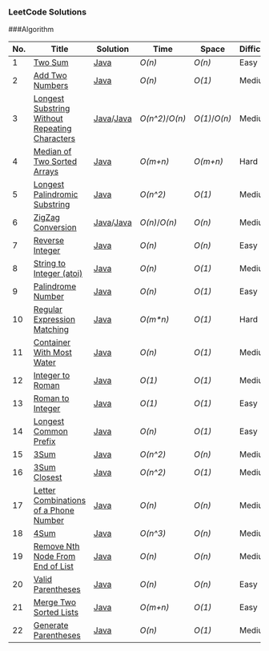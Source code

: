 ### LeetCode Solutions

\###Algorithm

| No.  | Title                                    | Solution                                 | Time            | Space         | Difficulty |
| :--- | ---------------------------------------- | ---------------------------------------- | --------------- | ------------- | ---------- |
| 1    | [Two Sum](https://leetcode.com/problems/two-sum/#/description) | [Java](https://github.com/sherlock-y/LeetCode/blob/master/src/main/java/org/sherlocky/leetcode/array/twoSum/Solution.java) | *O(n)*          | *O(n)*        | Easy       |
| 2    | [Add Two Numbers](https://leetcode.com/problems/add-two-numbers) | [Java](https://github.com/sherlock-y/LeetCode/blob/master/src/main/java/org/sherlocky/leetcode/linkedlist/addTwoNumbers/Solution.java) | *O(n)*          | *O(1)*        | Medium     |
| 3    | [Longest Substring Without Repeating Characters](https://leetcode.com/problems/longest-substring-without-repeating-characters/#/description) | [Java](https://github.com/sherlock-y/LeetCode/blob/master/src/main/java/org/sherlocky/leetcode/string/longestSubstringWithoutRepeatingCharacters/Solution.java)/[Java](https://github.com/sherlock-y/LeetCode/blob/master/src/main/java/org/sherlocky/leetcode/string/longestSubstringWithoutRepeatingCharacters/SolutionFaster.java) | *O(n^2)*/*O(n)* | *O(1)*/*O(n)* | Medium     |
| 4    | [Median of Two Sorted Arrays](https://leetcode.com/problems/median-of-two-sorted-arrays/#/description) | [Java](https://github.com/sherlock-y/LeetCode/blob/master/src/main/java/org/sherlocky/leetcode/array/medianOfTwoSortedArrays/Solution.java) | *O(m+n)*        | *O(m+n)*      | Hard       |
| 5    | [Longest Palindromic Substring](https://leetcode.com/problems/longest-palindromic-substring/#/description) | [Java](https://github.com/sherlock-y/LeetCode/blob/master/src/main/java/org/sherlocky/leetcode/string/longestPalindromicSubstring/Solution.java) | *O(n^2)*        | *O(1)*        | Medium     |
| 6    | [ZigZag Conversion](https://leetcode.com/problems/zigzag-conversion/#/description) | [Java](https://github.com/sherlock-y/LeetCode/blob/master/src/main/java/org/sherlocky/leetcode/string/zigZagConversion/Solution.java)/[Java](https://github.com/sherlock-y/LeetCode/blob/master/src/main/java/org/sherlocky/leetcode/string/zigZagConversion/SolutionB.java) | *O(n)*/*O(n)*   | *O(n)*        | Medium     |
| 7    | [Reverse Integer](https://leetcode.com/problems/reverse-integer/#/description) | [Java](https://github.com/sherlock-y/LeetCode/blob/master/src/main/java/org/sherlocky/leetcode/math/reverseInteger/Solution.java) | *O(n)*          | *O(n)*        | Easy       |
| 8    | [String to Integer (atoi)](https://leetcode.com/problems/string-to-integer-atoi/#/description) | [Java](https://github.com/sherlock-y/LeetCode/blob/master/src/main/java/org/sherlocky/leetcode/string/stringToInteger/Solution.java) | *O(n)*          | *O(1)*        | Medium     |
| 9    | [Palindrome Number](https://leetcode.com/problems/palindrome-number/#/description) | [Java](https://github.com/sherlock-y/LeetCode/blob/master/src/main/java/org/sherlocky/leetcode/math/palindromeNumber/Solution.java) | *O(n)*          | *O(1)*        | Easy       |
| 10   | [Regular Expression Matching](https://leetcode.com/problems/regular-expression-matching/#/description) | [Java](https://github.com/sherlock-y/LeetCode/blob/master/src/main/java/org/sherlocky/leetcode/string/regularExpressionMatching/Solution.java) | *O(m\*n)*       | *O(1)*        | Hard       |
| 11   | [Container With Most Water](https://leetcode.com/problems/container-with-most-water/#/description) | [Java](https://github.com/sherlock-y/LeetCode/blob/master/src/main/java/org/sherlocky/leetcode/dynamicProgramming/containerWithMostWater/Solution.java) | *O(n)*          | *O(1)*        | Medium     |
| 12   | [Integer to Roman](https://leetcode.com/problems/integer-to-roman/#/description) | [Java](https://github.com/sherlock-y/LeetCode/blob/master/src/main/java/org/sherlocky/leetcode/math/integerToRoman/Solution.java) | *O(1)*          | *O(1)*        | Medium     |
| 13   | [Roman to Integer](https://leetcode.com/problems/roman-to-integer/#/description) | [Java](https://github.com/sherlock-y/LeetCode/blob/master/src/main/java/org/sherlocky/leetcode/math/romanToInteger/Solution.java) | *O(1)*          | *O(1)*        | Easy       |
| 14   | [Longest Common Prefix](https://leetcode.com/problems/longest-common-prefix/#/description) | [Java](https://github.com/sherlock-y/LeetCode/blob/master/src/main/java/org/sherlocky/leetcode/string/longestCommonPrefix/Solution.java) | *O(n)*          | *O(1)*        | Easy       |
| 15   | [3Sum](https://github.com/sherlock-y/LeetCode/blob/master/src/main/java/org/sherlocky/leetcode/array/threeSum/Solution.java) | [Java](https://github.com/sherlock-y/LeetCode/blob/master/src/main/java/org/sherlocky/leetcode/array/threeSum/Solution.java) | *O(n^2)*        | *O(n)*        | Medium     |
| 16   | [3Sum Closest](https://leetcode.com/problems/3sum-closest/#/description) | [Java](https://github.com/sherlock-y/LeetCode/blob/master/src/main/java/org/sherlocky/leetcode/array/threeSumClosest/Solution.java) | *O(n^2)*        | *O(1)*        | Medium     |
| 17   | [Letter Combinations of a Phone Number](https://leetcode.com/problems/letter-combinations-of-a-phone-number/#/description) | [Java](https://github.com/sherlock-y/LeetCode/blob/master/src/main/java/org/sherlocky/leetcode/math/LetterCombinationOfPhoneNumber/Solution.java) | *O(n)*          | *O(n)*        | Medium     |
| 18   | [4Sum](https://leetcode.com/problems/4sum/#/description) | [Java](https://github.com/sherlock-y/LeetCode/blob/master/src/main/java/org/sherlocky/leetcode/array/fourSum/Solution.java) | *O(n^3)*        | *O(n)*        | Medium     |
| 19   | [Remove Nth Node From End of List](https://leetcode.com/problems/remove-nth-node-from-end-of-list/#/description) | [Java](https://github.com/sherlock-y/LeetCode/blob/master/src/main/java/org/sherlocky/leetcode/linkedlist/removeNthNodeFromEndofList/Solution.java) | *O(n)*          | *O(n)*        | Medium     |
| 20   | [Valid Parentheses](https://leetcode.com/problems/valid-parentheses/#/description) | [Java](https://github.com/sherlock-y/LeetCode/blob/master/src/main/java/org/sherlocky/leetcode/stack/validParentheses/Solution.java) | *O(n)*          | *O(n)*        | Easy       |
| 21   | [Merge Two Sorted Lists](https://leetcode.com/problems/merge-two-sorted-lists/#/description) | [Java](https://github.com/sherlock-y/LeetCode/blob/master/src/main/java/org/sherlocky/leetcode/linkedlist/mergeTwoSortedLists/Solution.java) | *O(m+n)*        | *O(1)*        | Easy       |
| 22   | [Generate Parentheses](https://leetcode.com/problems/generate-parentheses/description/) | [Java](https://github.com/sherlock-y/LeetCode/blob/master/src/main/java/org/sherlocky/leetcode/backtracking/generateParentheses/Solution.java) | *O(n)*          | *O(1)*        | Medium     |
